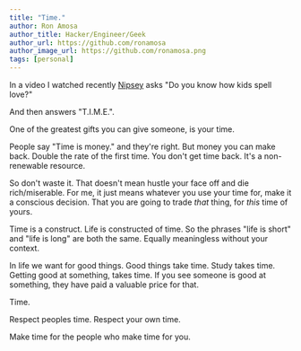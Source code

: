 ```yaml
---
title: "Time."
author: Ron Amosa
author_title: Hacker/Engineer/Geek
author_url: https://github.com/ronamosa
author_image_url: https://github.com/ronamosa.png
tags: [personal]
---
```


In a video I watched recently [Nipsey](https://en.wikipedia.org/wiki/Nipsey_Hussle) asks "Do you know how kids spell love?"

And then answers "T.I.M.E.".

One of the greatest gifts you can give someone, is your time.

People say "Time is money." and they're right. But money you can make back. Double the rate of the first time. You don't get time back. It's a non-renewable resource.

So don't waste it. That doesn't mean hustle your face off and die rich/miserable. For me, it just means whatever you use your time for, make it a conscious decision. That you are going to trade _that_ thing, for _this_ time of yours.

Time is a construct. Life is constructed of time. So the phrases "life is short" and "life is long" are both the same. Equally meaningless without your context.

In life we want for good things. Good things take time. Study takes time. Getting good at something, takes time. If you see someone is good at something, they have paid a valuable price for that.

Time.

Respect peoples time. Respect your own time.

Make time for the people who make time for you.
